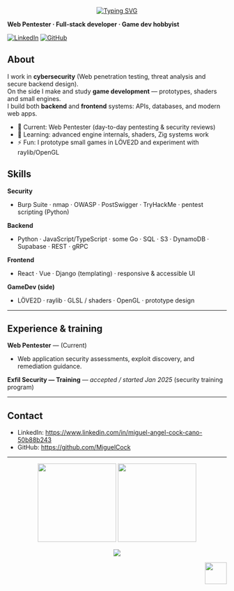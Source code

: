 <p align="center">
  <a href="https://git.io/typing-svg"><img src="https://readme-typing-svg.demolab.com?font=Workbench&size=48&duration=3000&pause=2000&color=F09B2B&center=true&vCenter=true&width=800&height=80&lines=Miguel+Angel+Cock+Cano;Web+Pentester" alt="Typing SVG" /></a>
</p>

**Web Pentester · Full-stack developer · Game dev hobbyist**

[![LinkedIn](https://img.shields.io/badge/LinkedIn-miguel--angel--cock--cano-0077B5)](https://www.linkedin.com/in/miguel-angel-cock-cano-50b88b243)
[![GitHub](https://img.shields.io/badge/GitHub-MiguelCock-black?logo=github)](https://github.com/MiguelCock)

## About
I work in **cybersecurity** (Web penetration testing, threat analysis and secure backend design).  
On the side I make and study **game development** — prototypes, shaders and small engines.  
I build both **backend** and **frontend** systems: APIs, databases, and modern web apps.

- 🔭 Current: Web Pentester (day-to-day pentesting & security reviews)  
- 🌱 Learning: advanced engine internals, shaders, Zig systems work  
- ⚡ Fun: I prototype small games in LÖVE2D and experiment with raylib/OpenGL

## Skills

**Security**
- Burp Suite · nmap · OWASP · PostSwigger · TryHackMe · pentest scripting (Python)

**Backend**
- Python · JavaScript/TypeScript · some Go · SQL · S3 · DynamoDB · Supabase · REST · gRPC

**Frontend**
- React · Vue · Django (templating) · responsive & accessible UI

**GameDev (side)**
- LÖVE2D · raylib · GLSL / shaders · OpenGL · prototype design

---

## Experience & training
**Web Pentester** — (Current)  
- Web application security assessments, exploit discovery, and remediation guidance.

**Exfil Security — Training** — *accepted / started Jan 2025* (security training program)

---

## Contact
- LinkedIn: https://www.linkedin.com/in/miguel-angel-cock-cano-50b88b243  
- GitHub: https://github.com/MiguelCock

---

<p align="center">
  <img height="180" src="https://github-readme-stats.vercel.app/api?username=MiguelCock&include_all_commits=true&hide_border=true&show_icons=true&theme=onedark" />
  <img height="180" src="https://github-readme-stats.vercel.app/api/top-langs/?username=MiguelCock&layout=compact&langs_count=10&hide_border=true&theme=onedark" />
</p>


<p align="center">
  <a href="https://skillicons.dev">
    <img src="https://skillicons.dev/icons?i=zig,scala,lua,rust,c,cpp,go,py,nodejs,bun,js,ts,html,css,htmx,django,unity,godot,mysql,bash,aws,gcp,md,latex,notion,obsidian,replit,nix,neovim,mint,,,,,,linux,git,github,linkedin,docker" />
  </a>
</p>

<p align="right">
  <img height="50" alt="" src="https://komarev.com/ghpvc/?username=MiguelCock&style=pixel&color=red"/>
</p>
